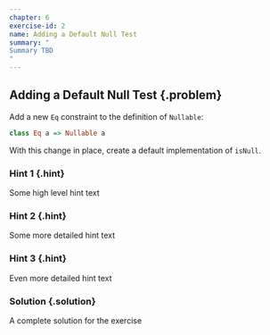 ```yaml
---
chapter: 6
exercise-id: 2
name: Adding a Default Null Test
summary: "
Summary TBD
"
---
```


## Adding a Default Null Test  {.problem}

Add a new `Eq` constraint to the definition of `Nullable`:

```haskell
class Eq a => Nullable a
```
With this change in place, create a default implementation of `isNull`.

### Hint 1 {.hint}

Some high level hint text

### Hint 2 {.hint}

Some more detailed hint text

### Hint 3 {.hint}

Even more detailed hint text

### Solution {.solution}

A complete solution for the exercise
